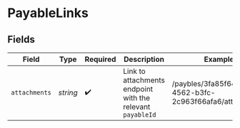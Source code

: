 # PayableLinks


## Fields

| Field                                                      | Type                                                       | Required                                                   | Description                                                | Example                                                    |
| ---------------------------------------------------------- | ---------------------------------------------------------- | ---------------------------------------------------------- | ---------------------------------------------------------- | ---------------------------------------------------------- |
| `attachments`                                              | *string*                                                   | :heavy_check_mark:                                         | Link to attachments endpoint with the relevant `payableId` | /paybles/3fa85f64-5717-4562-b3fc-2c963f66afa6/attachments  |